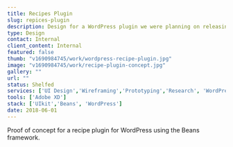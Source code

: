 ```yaml
---
title: Recipes Plugin
slug: repices-plugin
description: Design for a WordPress plugin we were planning on releasing.
type: Design
contact: Internal
client_content: Internal
featured: false
thumb: "v1690984745/work/wordpress-recipe-plugin.jpg"
image: "v1690984745/work/recipe-plugin-concept.jpg"
gallery: ""
url: ""
status: Shelfed
services: ['UI Design','Wireframing','Prototyping','Research', 'WordPress Plugin Development']
tools: ['Adobe XD']
stack: ['UIkit','Beans', 'WordPress']
date: 2018-06-01
---
```

Proof of concept for a recipe plugin for WordPress using the Beans framework.
